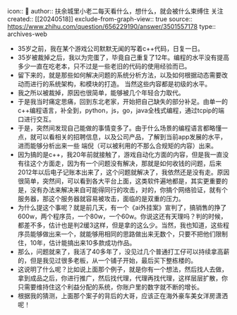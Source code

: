 icon:: 💾
author:: 扶余城里小老二每天看什么，想什么，就会被什么束缚住 关注
created:: [[20240518]]
exclude-from-graph-view:: true
source:: https://www.zhihu.com/question/656229190/answer/3501557178
type:: archives-web

- 35岁之前，我在某个游戏公司默默无闻的写着c++代码，日复一日。
- 35岁被裁掉之后，我以为完蛋了，毕竟自己重复了12年。编程的水平没有提高多少一直在吃老本，只不过是一些老旧的代码的使用经验而已。
- 留下来的，就是那些如何解决问题的系统分析方法，以及如何根据动态需要改动而进行的系统架构，和模块的打造。 当然这些内容都是初级的水平。
- 我之所以被裁掉，原因也很简单，能够被几个年轻合力取代。
- 于是我当时痛定思痛，回到东北老家，开始把自己缺失的部分补足。由单一的c++编程语言，补全到，python，js，go，java全栈式编程，通过tcpip的端口进行交互。
- 于是，突然间发现自己能做的事情变多了。由于什么场景的编程语言都略懂一点，就可以看相关的招聘信息，以及公司产品，了解到当前app发展的水平，进而能够分析出来一些 端倪（可以被利用的不那么合规矩的内容）出来。
- 因为搞的是c++，我20年前就接触了，游戏自动化方面的内容，但是我一直没有往这个方面走，因为有一个问题没有解决，那就是如何收钱的问题，后来2012年以后电子记账本出来了，这个问题就解决了，我依然还是没有走。原因很简单，突然间，可以看到各大平台上面，这类软件遍地都是，其实更重要的是，没有办法来解决来自可能得同行的攻击，对的，你搞个网络验证，就有个服务器，那这个服务器就容易被攻击，面临的是双重的压力。
- 为什么提这个事呢？就是前几天，有一个《ai外挂案》宣判了，搞销售的挣了600w，两个程序员，一个80w，一个60w。你说这还有天理吗？判的时候，都差不多，估计也是判2缓3这样，但是拿的这么少。当然，我也知道，这些程序员能够做出来一个，就能够用相同的思路做出来无数个，只要不把他们限制住，10年，估计能搞出来10多款成功作品。
- 那么，问题就来了，我活了40多年了，没见过几个普通打工仔可以持续拿高薪的，但是我见过很多老板，从一个铺子开始，最后买下整栋楼的。
- 这说明了什么呢？比如说上面那个例子，就是你有一个想法，然后找人去做，拿到成品之后，你进行推广，然后找代理，代理再找代理，这样层层扩散，你只需要维持住这个利益分配的系统，你账户里的数字就不断的增长。
- 根据我的猜测，上面那个案子的背后的大哥，应该正在海外豪车美女洋房潇洒呢！